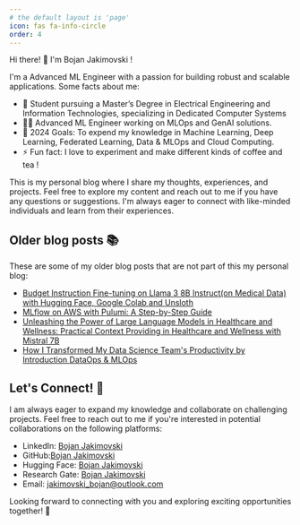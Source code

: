 ```yaml
---
# the default layout is 'page'
icon: fas fa-info-circle
order: 4
---
```

Hi there! 👋 I'm  Bojan Jakimovski !

I'm a Advanced ML Engineer with a passion for building robust and scalable applications. Some facts about me:

- 🔭 Student pursuing a Master’s Degree in Electrical Engineering and Information Technologies, specializing in Dedicated Computer Systems
- 👨‍💻 Advanced ML Engineer working on MLOps and GenAI solutions.
- 🥅 2024 Goals: To expend my knowledge in Machine Learning, Deep Learning, Federated Learning, Data & MLOps and Cloud Computing.
- ⚡ Fun fact: I love to experiment and make different kinds of coffee and tea !

This is my personal blog where I share my thoughts, experiences, and projects. Feel free to explore my content and reach out to me if you have any questions or suggestions. I'm always eager to connect with like-minded individuals and learn from their experiences.

## Older blog posts 📚
These are some of my older blog posts that are not part of this my personal blog:

- [Budget Instruction Fine-tuning on Llama 3 8B Instruct(on Medical Data) with Hugging Face, Google Colab and Unsloth](https://mlops.community/budget-instruction-fine-tuning-of-llama-3-8b-instructon-medical-data-with-hugging-face-google-colab-and-unsloth/)
- [MLflow on AWS with Pulumi: A Step-by-Step Guide](https://mlops.community/mlflow-on-aws-with-pulumi-a-step-by-step-guide/)
- [Unleashing the Power of Large Language Models in Healthcare and Wellness: Practical Context Providing in Healthcare and Wellness with Mistral 7B](https://mlops.community/%f0%9f%a4%b8%e2%9a%95%ef%b8%8funleashing-the-power-of-large-language-models-in-healthcare-and-wellness-practical-context-providing-in-healthcare-and-wellness-with-mistral-7b/)
- [How I Transformed My Data Science Team's Productivity by Introduction DataOps & MLOps](https://mlops.community/how-i-transformed-my-data-science-teams-productivity-by-introducing-dataops-mlops/)


## Let's Connect! 🤝
I am always eager to expand my knowledge and collaborate on challenging projects. Feel free to reach out to me if you're interested in potential collaborations on the following platforms:

- LinkedIn: [Bojan Jakimovski](https://www.linkedin.com/in/bojan-jakimovski/)
- GitHub:[Bojan Jakimovski](https://github.com/Shekswess)
- Hugging Face: [Bojan Jakimovski](https://huggingface.co/Shekswess)
- Research Gate: [Bojan Jakimovski](https://www.researchgate.net/profile/Bojan-Jakimovski)
- Email: [jakimovski_bojan@outlook.com](mailto:jakimovski_bojan@outlook.com)

Looking forward to connecting with you and exploring exciting opportunities together! 🚀
